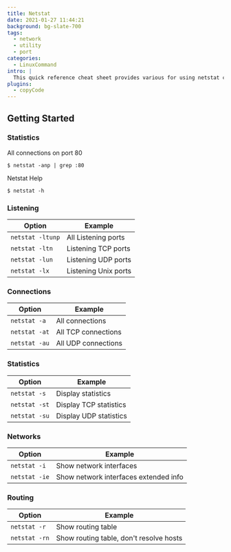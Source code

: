 ```yaml
---
title: Netstat
date: 2021-01-27 11:44:21
background: bg-slate-700
tags:
  - network
  - utility
  - port
categories:
  - LinuxCommand
intro: |
  This quick reference cheat sheet provides various for using netstat command.
plugins:
  - copyCode
---
```


## Getting Started

### Statistics

All connections on port 80

```shell script
$ netstat -anp | grep :80
```

Netstat Help

```shell script
$ netstat -h
```

### Listening

| Option           | Example              |
| ---------------- | -------------------- |
| `netstat -ltunp` | All Listening ports  |
| `netstat -ltn`   | Listening TCP ports  |
| `netstat -lun`   | Listening UDP ports  |
| `netstat -lx`    | Listening Unix ports |

### Connections

| Option        | Example             |
| ------------- | ------------------- |
| `netstat -a`  | All connections     |
| `netstat -at` | All TCP connections |
| `netstat -au` | All UDP connections |

### Statistics

| Option        | Example                |
| ------------- | ---------------------- |
| `netstat -s`  | Display statistics     |
| `netstat -st` | Display TCP statistics |
| `netstat -su` | Display UDP statistics |

### Networks

| Option        | Example                               |
| ------------- | ------------------------------------- |
| `netstat -i`  | Show network interfaces               |
| `netstat -ie` | Show network interfaces extended info |

### Routing

| Option        | Example                                 |
| ------------- | --------------------------------------- |
| `netstat -r`  | Show routing table                      |
| `netstat -rn` | Show routing table, don't resolve hosts |
